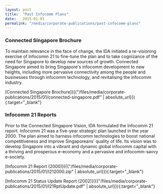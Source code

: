 ```yaml
---
layout: post
title:  "Past Infocomm Plans"
date:   2015-01-01
permalink: "/media/corporate-publications/past-infocomm-plans"
---
```


### **Connected Singapore Brochure**
To maintain relevance in the face of change, the IDA initiated a re-visioning exercise of Infocomm 21 to fine-tune the plan and to take cognizance of the need for Singapore to develop new sources of growth. Connected Singapore aimed to bring Singapore's infocomm development to new heights, including more pervasive connectivity among the people and businesses through infocomm technology, and revitalising the infocomm industry.

[Connected Singapore Brochure]({{"/files/media/corporate-publications/2015/01/connected-singapore.pdf" | absolute_url}}){:target="_blank"}

### **Infocomm 21 Reports**
Prior to the Connected Singapore Vision, IDA formulated the Infocomm 21 report. Infocomm 21 was a five-year strategic plan launched in the year 2000. The plan aimed to harness infocomm technologies to boost national competitiveness and improve Singaporeans' quality of life. Its vision was to develop Singapore into a vibrant and dynamic global infocomm capital with a thriving and prosperous e-economy and a pervasive and infocomm-savvy e-society.

[Infocomm 21 Report (2000)]({{"/files/media/corporate-publications/2015/01/I212000.zip" | absolute_url}}){:target="_blank"}

[Infocomm 21 Status Update Report (2002)]({{"/files/media/corporate-publications/2015/01/I21RptUpdate.pdf" | absolute_url}}){:target="_blank"}